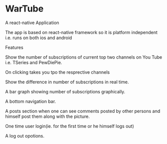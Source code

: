 # WarTube
A react-native Application

The app is based on react-native framework so it is platform independent i.e. runs on both ios and android 

Features

Show the number of subscriptions of current top two channels on You Tube i.e. TSeries and PewDiePie.

On clicking takes you tpo the resprective channels

Show the difference in number of subscriptions in real time.

A bar graph showing number of subscriptions graphically.

A bottom navigation bar.

A posts section when one can see comments posted by other persons and himself post them along with the picture.

One time user login(ie. for the first time or he himself logs out)

A log out opotions.
